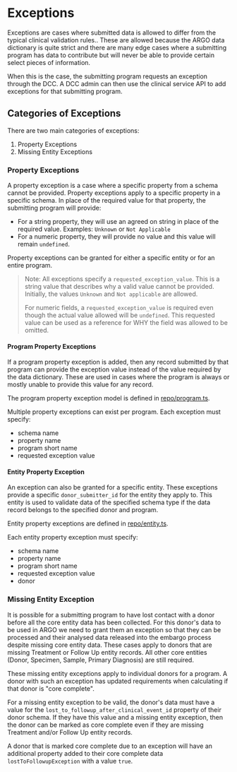 # Exceptions

Exceptions are cases where submitted data is allowed to differ from the typical clinical validation rules.. These are allowed because the ARGO data dictionary is quite strict and there are many edge cases where a submitting program has data to contribute but will never be able to provide certain select pieces of information.

When this is the case, the submitting program requests an exception through the DCC. A DCC admin can then use the clinical service API to add exceptions for that submitting program.

## Categories of Exceptions

There are two main categories of exceptions:

1. Property Exceptions
2. Missing Entity Exceptions

### Property Exceptions

A property exception is a case where a specific property from a schema cannot be provided. Property exceptions apply to a specific property in a specific schema. In place of the required value for that property, the submitting program will provide:

- For a string property, they will use an agreed on string in place of the required value. Examples: `Unknown` or `Not Applicable`
- For a numeric property, they will provide no value and this value will remain `undefined`.

Property exceptions can be granted for either a specific entity or for an entire program.

> Note: All exceptions specify a `requested_exception_value`. This is a string value that describes why a valid value cannot be provided. Initially, the values `Unknown` and `Not applicable` are allowed.
>
> For numeric fields, a `requested_exception_value` is required even though the actual value allowed will be `undefined`. This requested value can be used as a reference for WHY the field was allowed to be omitted.

#### Program Property Exceptions

If a program property exception is added, then any record submitted by that program can provide the exception value instead of the value required by the data dictionary. These are used in cases where the program is always or mostly unable to provide this value for any record.

The program property exception model is defined in [repo/program.ts](./repo/program.ts).

Multiple property exceptions can exist per program. Each exception must specify:

- schema name
- property name
- program short name
- requested exception value

#### Entity Property Exception

An exception can also be granted for a specific entity. These exceptions provide a specific `donor_submitter_id` for the entity they apply to. This entity is used to validate data of the specified schema type if the data record belongs to the specified donor and program.

Entity property exceptions are defined in [repo/entity.ts](./repo/entity.ts).

Each entity property exception must specify:

- schema name
- property name
- program short name
- requested exception value
- donor

### Missing Entity Exception

It is possible for a submitting program to have lost contact with a donor before all the core entity data has been collected. For this donor's data to be used in ARGO we need to grant them an exception so that they can be processed and their analysed data released into the embargo process despite missing core entity data. These cases apply to donors that are missing Treatment or Follow Up entity records. All other core entities (Donor, Specimen, Sample, Primary Diagnosis) are still required.

These missing entity exceptions apply to individual donors for a program. A donor with such an exception has updated requirements when calculating if that donor is "core complete".

For a missing entity exception to be valid, the donor's data must have a value for the `lost_to_followup_after_clinical_event_id` property of their donor schema. If they have this value and a missing entity exception, then the donor can be marked as core complete even if they are missing Treatment and/or Follow Up entity records.

A donor that is marked core complete due to an exception will have an additional property added to their core complete data `lostToFollowupException` with a value `true`.
